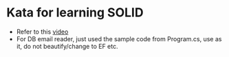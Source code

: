 # Kata for learning SOLID

- Refer to this [video](https://youtu.be/D4k5pVGlALA?t=2110)
- For DB email reader, just used the sample code from Program.cs, use as it, do not beautify/change to EF etc.